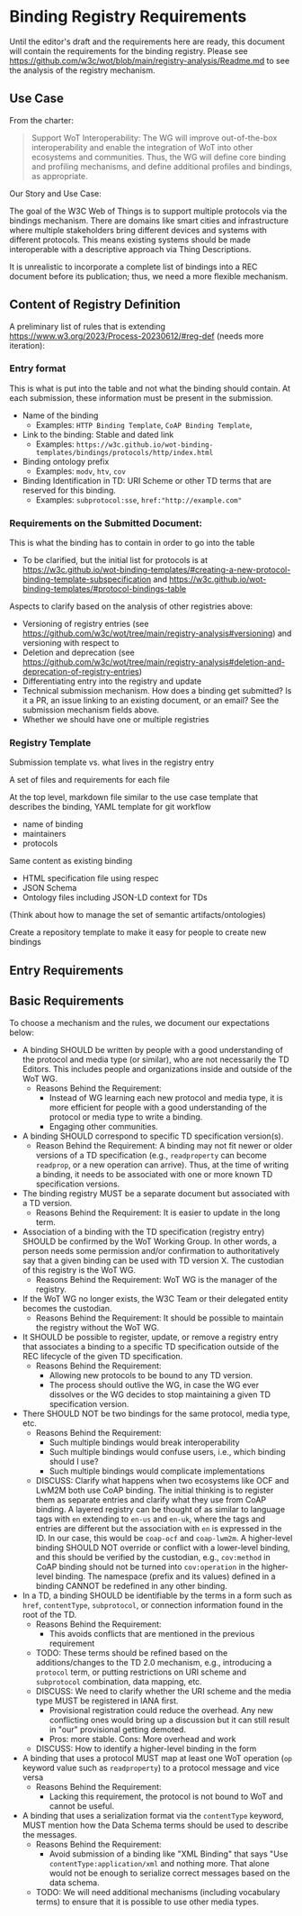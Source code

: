 # Binding Registry Requirements

Until the editor's draft and the requirements here are ready, this document will contain the requirements for the binding registry.
Please see <https://github.com/w3c/wot/blob/main/registry-analysis/Readme.md> to see the analysis of the registry mechanism.

## Use Case

From the charter:

> Support WoT Interoperability: The WG will improve out-of-the-box interoperability and enable the integration of WoT into other ecosystems and communities. Thus, the WG will define core binding and profiling mechanisms, and define additional profiles and bindings, as appropriate.

Our Story and Use Case:

The goal of the W3C Web of Things is to support multiple protocols via the bindings mechanism.
There are domains like smart cities and infrastructure where multiple stakeholders bring different devices and systems with different protocols.
This means existing systems should be made interoperable with a descriptive approach via Thing Descriptions.

It is unrealistic to incorporate a complete list of bindings into a REC document before its publication; thus, we need a more flexible mechanism.

## Content of Registry Definition

A preliminary list of rules that is extending https://www.w3.org/2023/Process-20230612/#reg-def (needs more iteration):

### Entry format 

This is what is put into the table and not what the binding should contain.
At each submission, these information must be present in the submission.

- Name of the binding
  - Examples: `HTTP Binding Template`, `CoAP Binding Template`, 
- Link to the binding: Stable and dated link
  - Examples: `https://w3c.github.io/wot-binding-templates/bindings/protocols/http/index.html`
- Binding ontology prefix
  - Examples: `modv`, `htv`, `cov`
- Binding Identification in TD: URI Scheme or other TD terms that are reserved for this binding.
  - Examples: `subprotocol:sse`, `href:"http://example.com"`

### Requirements on the Submitted Document:

This is what the binding has to contain in order to go into the table

- To be clarified, but the initial list for protocols is at <https://w3c.github.io/wot-binding-templates/#creating-a-new-protocol-binding-template-subspecification> and <https://w3c.github.io/wot-binding-templates/#protocol-bindings-table>

Aspects to clarify based on the analysis of other registries above:

- Versioning of registry entries (see https://github.com/w3c/wot/tree/main/registry-analysis#versioning) and versioning with respect to 
- Deletion and deprecation (see https://github.com/w3c/wot/tree/main/registry-analysis#deletion-and-deprecation-of-registry-entries)
- Differentiating entry into the registry and update
- Technical submission mechanism. How does a binding get submitted? Is it a PR, an issue linking to an existing document, or an email? See the submission mechanism fields above.
- Whether we should have one or multiple registries

### Registry Template

Submission template vs. what lives in the registry entry

A set of files and requirements for each file

At the top level, markdown file similar to the use case template that describes the binding, YAML template for git workflow 

- name of binding
- maintainers
- protocols

Same content as existing binding
- HTML specification file using respec
- JSON Schema
- Ontology files including JSON-LD context for TDs

(Think about how to manage the set of semantic artifacts/ontologies)

Create a repository template to make it easy for people to create new bindings

## Entry Requirements


## Basic Requirements

To choose a mechanism and the rules, we document our expectations below:

- A binding SHOULD be written by people with a good understanding of the protocol and media type (or similar), who are not necessarily the TD Editors. This includes people and organizations inside and outside of the WoT WG.
  - Reasons Behind the Requirement:
    - Instead of WG learning each new protocol and media type, it is more efficient for people with a good understanding of the protocol or media type to write a binding.
    - Engaging other communities.
- A binding SHOULD correspond to specific TD specification version(s).
  - Reason Behind the Requirement: A binding may not fit newer or older versions of a TD specification (e.g., `readproperty` can become `readprop`, or a new operation can arrive). Thus, at the time of writing a binding, it needs to be associated with one or more known TD specification versions.
- The binding registry MUST be a separate document but associated with a TD version.
  - Reasons Behind the Requirement: It is easier to update in the long term.
- Association of a binding with the TD specification (registry entry) SHOULD be confirmed by the WoT Working Group. In other words, a person needs some permission and/or confirmation to authoritatively say that a given binding can be used with TD version X. The custodian of this registry is the WoT WG.
  - Reasons Behind the Requirement: WoT WG is the manager of the registry.
- If the WoT WG no longer exists, the W3C Team or their delegated entity becomes the custodian.
  - Reasons Behind the Requirement: It should be possible to maintain the registry without the WoT WG.
- It SHOULD be possible to register, update, or remove a registry entry that associates a binding to a specific TD specification outside of the REC lifecycle of the given TD specification.
  - Reasons Behind the Requirement:
    - Allowing new protocols to be bound to any TD version. 
    - The process should outlive the WG, in case the WG ever dissolves or the WG decides to stop maintaining a given TD specification version.
- There SHOULD NOT be two bindings for the same protocol, media type, etc.
  - Reasons Behind the Requirement:
    - Such multiple bindings would break interoperability
    - Such multiple bindings would confuse users, i.e., which binding should I use?
    - Such multiple bindings would complicate implementations
  - DISCUSS: Clarify what happens when two ecosystems like OCF and LwM2M both use CoAP binding. The initial thinking is to register them as separate entries and clarify what they use from CoAP binding. A layered registry can be thought of as similar to language tags with `en` extending to `en-us` and `en-uk`, where the tags and entries are different but the association with `en` is expressed in the ID. In our case, this would be `coap-ocf` and `coap-lwm2m`. A higher-level binding SHOULD NOT override or conflict with a lower-level binding, and this should be verified by the custodian, e.g., `cov:method` in CoAP binding should not be turned into `cov:operation` in the higher-level binding. The namespace (prefix and its values) defined in a binding CANNOT be redefined in any other binding.
- In a TD, a binding SHOULD be identifiable by the terms in a form such as `href`, `contentType`, `subprotocol`, or connection information found in the root of the TD.
  - Reasons Behind the Requirement:
    - This avoids conflicts that are mentioned in the previous requirement
  - TODO: These terms should be refined based on the additions/changes to the TD 2.0 mechanism, e.g., introducing a `protocol` term, or putting restrictions on URI scheme and `subprotocol` combination, data mapping, etc.
  - DISCUSS: We need to clarify whether the URI scheme and the media type MUST be registered in IANA first.
    - Provisional registration could reduce the overhead. Any new conflicting ones would bring up a discussion but it can still result in "our" provisional getting demoted.
    - Pros: more stable. Cons: More overhead and work
  - DISCUSS: How to identify a higher-level binding in the form
- A binding that uses a protocol MUST map at least one WoT operation (`op` keyword value such as `readproperty`) to a protocol message and vice versa
  - Reasons Behind the Requirement:
    - Lacking this requirement, the protocol is not bound to WoT and cannot be useful.
- A binding that uses a serialization format via the `contentType` keyword, MUST mention how the Data Schema terms should be used to describe the messages.
  - Reasons Behind the Requirement:
    - Avoid submission of a binding like "XML Binding" that says "Use `contentType:application/xml` and nothing more. That alone would not be enough to serialize correct messages based on the data schema.
  - TODO: We will need additional mechanisms (including vocabulary terms) to ensure that it is possible to use other media types.
